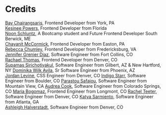 # Credits

[Bay Chairangsaris](https://github.com/BayLadyCoder), Frontend Developer from York, PA  
[Kesinee Powers](https://github.com/KesineeP), Frontend Developer from Florida  
[Noon Schluntz](https://github.com/Nuanjan), A Bootcamp student and Future Frontend Developer South Berwick, ME  
[Chayanit McCormick](https://github.com/chay-chay), Frontend Developer from Easton, PA  
[Rebecca Chumley](https://github.com/rebeccachumley), Frontend Developer from Fredericksburg, VA  
[Jennifer Grenier Diaz](https://github.com/jenndiaz), Software Engineer from Fort Collins, CO  
[Rachael Thomas](https://github.com/rachael-t), Frontend Developer from Denver, CO  
[Supamas Sirichotiyakul](https://github.com/supamasS), Software Engineer from Gilbert, AZ & New Hartford, NY 
[Dominika Wilk Avila](https://github.com/domsbytes), Sr Software Engineer from Phoenix, AZ  
[Jordan Levine](https://github.com/mjordancodes), CSS Engineer from Denver, CO
[Indigo Starr](https://github.com/indigostarr), Software Engineer from Boulder, CO 
[Parastou Safajou](https://github.com/Parastou63), Software Engineer from Mountain View, CA
[Audrea Cook](https://github.com/audthecodewitch), Software Engineer from Colorado Springs, CO
[Maria Bogomaz](https://github.com/mariajcb), Frontend Engineer from Longmont, CO
[Rachel Teeter](https://github.com/rteeter), Software Engineer from Denver, CO
[Katya Sarmiento](https://github.com/Kitkatnik), Software Engineer from Atlanta, GA   
[Ashleigh Halverstadt](https://github.com/heretoshleigh), Software Engineer from Denver, CO
